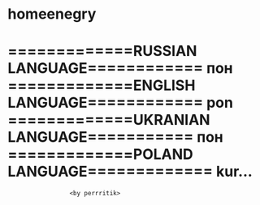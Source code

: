 # homeenegry
=============RUSSIAN LANGUAGE============
пон
=============ENGLISH LANGUAGE============
pon
=============UKRANIAN LANGUAGE===========
пон
=============POLAND LANGUAGE=============
kur...
=========================================
                     <by perrritik>
